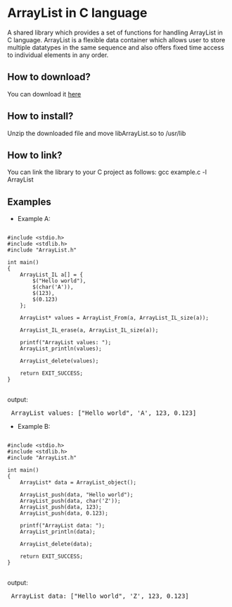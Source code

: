 # ArrayList in C language
A shared library which provides a set of functions for handling ArrayList in C language. ArrayList is a flexible data container which allows user to store multiple datatypes in the same sequence and also offers fixed time access to individual elements in any order.


<h2>How to download?</h2>
You can download it <a href="https://github.com/user-attachments/files/20422218/libArrayList.zip">here</a>

<h2>How to install?</h2>
Unzip the downloaded file and move libArrayList.so to /usr/lib

<h2>How to link?</h2>
You can link the library to your C project as follows: gcc example.c -l ArrayList

<br>
<h2> Examples </h2>

* Example A:

<pre>
<code class="language-c">
#include &lt;stdio.h&gt;
#include &lt;stdlib.h&gt;
#include "ArrayList.h"

int main()
{
    ArrayList_IL a[] = { 
        $("Hello world"), 
        $(char('A')), 
        $(123),
        $(0.123)
    };
    
    ArrayList* values = ArrayList_From(a, ArrayList_IL_size(a));

    ArrayList_IL_erase(a, ArrayList_IL_size(a));
    
    printf("ArrayList values: ");
    ArrayList_println(values);

    ArrayList_delete(values);
    
    return EXIT_SUCCESS;
}
</code>
</pre>

output:
<pre> ArrayList values: ["Hello world", 'A', 123, 0.123] </pre>

* Example B:

<pre>
<code class="language-c">
#include &lt;stdio.h&gt;
#include &lt;stdlib.h&gt;
#include "ArrayList.h"

int main()
{
    ArrayList* data = ArrayList_object();
    
    ArrayList_push(data, "Hello world");
    ArrayList_push(data, char('Z'));
    ArrayList_push(data, 123);
    ArrayList_push(data, 0.123);
    
    printf("ArrayList data: ");
    ArrayList_println(data);

    ArrayList_delete(data);
    
    return EXIT_SUCCESS;
}
</code>
</pre>

output:
<pre> ArrayList data: ["Hello world", 'Z', 123, 0.123] </pre>
